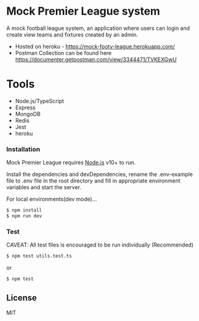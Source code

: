 # Mock Premier League system



A mock football league system, an application where users can login and create view teams and fixtures created by an admin. 


  - Hosted on heroku - https://mock-footy-league.herokuapp.com/
  - Postman Collection can be found here https://documenter.getpostman.com/view/3344471/TVKEXGwU


# Tools

  - Node.js/TypeScript     
  - Express
  - MongoDB
  - Redis
  - Jest
  - heroku

### Installation

Mock Premier League requires [Node.js](https://nodejs.org/) v10+ to run.

Install the dependencies and devDependencies, rename the .env-example file to .env file in the root directory and fill in appropriate environment variables and start the server.


For local environments(dev mode)...

```sh
$ npm install
$ npm run dev
```




### Test
CAVEAT: All test files is encouraged to be run individually
(Recommended) 
```sh
$ npm test utils.test.ts
```
or
```sh
$ npm test
```

License
----

MIT
